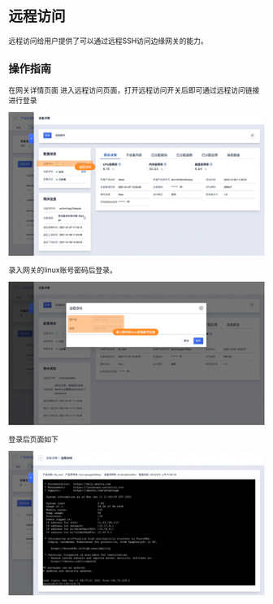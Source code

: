 # 远程访问

远程访问给用户提供了可以通过远程SSH访问边缘网关的能力。



## 操作指南

在网关详情页面 进入远程访问页面，打开远程访问开关后即可通过远程访问链接进行登录

![图片](../../images/远程访问-1.png)

录入网关的linux账号密码后登录。

![图片](../../images/远程访问-2.png)

登录后页面如下

![图片](../../images/远程访问-3.png)